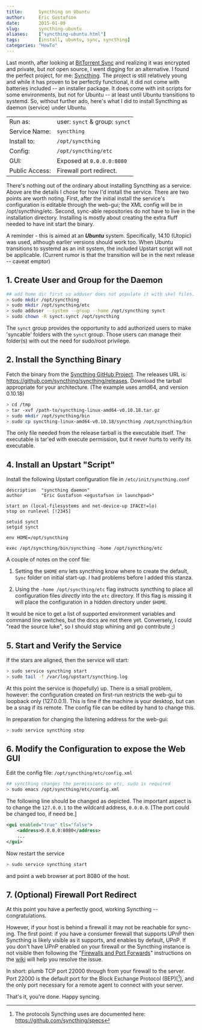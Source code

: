 ```yaml
---
title:      Syncthing on Ubuntu
author:     Eric Gustafson
date:       2015-01-09
slug:       syncthing-ubuntu
aliases:    ["syncthing-ubuntu.html"]
tags:       [install, ubuntu, sync, syncthing]
categories: "HowTo"
---
```


Last month, after looking at [BitTorrent Sync][btsync] and realizing it was
encrypted and private, but *not* open source, I went digging for an
alternative.  I found the perfect project, for me:  [Syncthing][].  The
project is still relatively young and while it has proven to be
perfectly functional, it did not come with batteries included -- an
installer package.   It does come with init scripts for some
environments, but not for Ubuntu -- at least until Ubuntu transitions
to systemd.  So, without further ado, here's what I did to install
Syncthing as daemon (service) under Ubuntu.

[btsync]: http://www.getsync.com/
[Syncthing]: http://syncthing.net/

|                 |                                 |
| ----------------|---------------------------------|
| Run as:         | user: `synct` &  group: `synct` |
| Service Name:   | `syncthing`                     |
| Install to:     | `/opt/syncthing`                |
| Config:         | `/opt/syncthing/etc`            |
| GUI:            | Exposed at `0.0.0.0:8080`       |
| Public Access:  | Firewall port redirect.         |


There's nothing out of the ordinary about installing Syncthing as a service.
Above are the details I chose for how I'd install the service.  There are two
points are worth noting.  First, after the initial install the service's
configuration is editable through the web-gui; the XML config will be in
/opt/syncthing/etc.  Second, sync-able repositories do not have to live in the
installation directory.  Installing is mostly about creating the extra fluff
needed to have init start the binary.

A reminder - this is aimed at an ***Ubuntu*** system.  Specifically, 14.10
(Utopic) was used, although earlier versions should work too.  When Ubuntu
transitions to systemd as an init system, the included Upstart script will not
be applicable.  (Current rumor is that the transition will be in the next
release -- caveat emptor)

## 1. Create User and Group for the Daemon

```bash
## add home dir first so adduser does not populate it with skel files.
> sudo mkdir /opt/syncthing
> sudo mkdir /opt/syncthing/etc
> sudo adduser --system --group --home /opt/syncthing synct
> sudo chown -R synct.synct /opt/syncthing
```

The `synct` group provides the opportunity to add authorized users to make
'syncable' folders with the `synct` group.  Those users can manage their
folder(s) with out the need for sudo/root privilege.

## 2. Install the Syncthing Binary

Fetch the binary from the [Syncthing GitHub Project][sy-project].  The releases URL is:
https://github.com/syncthing/syncthing/releases.  Download the tarball
appropriate for your architecture.  (The example uses amd64, and version
0.10.18)

[sy-project]: https://github.com/syncthing/syncthing

```bash
> cd /tmp
> tar -xvf /path-to/syncthing-linux-amd64-v0.10.18.tar.gz
> sudo mkdir /opt/syncthing/bin
> sudo cp syncthing-linux-amd64-v0.10.18/syncthing /opt/syncthing/bin
```

The only file needed from the release tarball is the executable itself.  The
executable is tar'ed with execute permission, but it never hurts to verify its
executable.

## 4. Install an Upstart "Script"

Install the following Upstart configuration file in ``/etc/init/syncthing.conf``

```
description  "syncthing daemon"
author       "Eric Gustafson <egustafson in launchpad>"

start on (local-filesystems and net-device-up IFACE!=lo)
stop on runlevel [!2345]

setuid synct
setgid synct

env HOME=/opt/syncthing

exec /opt/syncthing/bin/syncthing -home /opt/syncthing/etc
```

A couple of notes on the conf file:

1. Setting the `$HOME` env lets syncthing know where to create the default,
   `Sync` folder on initial start-up.  I had problems before I added this
   stanza.

2. Using the `-home /opt/syncthing/etc` flag instructs syncthing to place
   all configuration files *directly* into the `etc` directory.  If this flag
   is missing it will place the configuration in a hidden directory under
   `$HOME`.

It would be nice to get a list of supported environment variables and command
line switches, but the docs are not there yet.  Conversely, I could "read the
source luke", so I should stop whining and go contribute ;)

## 5. Start and Verify the Service


If the stars are aligned, then the service will start:

```bash
> sudo service syncthing start
> sudo tail -f /var/log/upstart/syncthing.log
```

At this point the service is (hopefully) up.  There is a small problem, however:
the configuration created on first-run restricts the web-gui to loopback only
(127.0.0.1).  This is fine if the machine is your desktop, but can be a snag if
its remote.  The config file can be edited by hand to change this.

In preparation for changing the listening address for the web-gui:

```bash
> sudo service syncthing stop
```


## 6. Modify the Configuration to expose the Web GUI

Edit the config file:  ``/opt/syncthing/etc/config.xml``

```bash
## syncthing changes the permissions on etc, sudo is required
> sudo emacs /opt/syncthing/etc/config.xml
```

The following line should be changed as depicted.  The important aspect is to
change the ``127.0.0.1`` to the wildcard address, ``0.0.0.0``.  [The port could
be changed too, if need be.]

```xml
<gui enabled="true" tls="false">
    <address>0.0.0.0:8080</address>
    ...
</gui>
```

Now restart the service

```bash
> sudo service syncthing start
```

and point a web browser at port 8080 of the host.

## 7. (Optional) Firewall Port Redirect

At this point you have a perfectly good, working Syncthing -- congratulations.

However, if your host is behind a firewall it may not be reachable for
sync-ing.  The first point:  if you have a consumer firewall that supports UPnP
then Syncthing is likely visible as it supports, and enables by default, UPnP.
If you don't have UPnP enabled on your firewall or the Syncthing instance is not
visible then following the "[Firewalls and Port Forwards][fwds]" instructions on the
[wiki][] will help you resolve the issue.

[fwds]: https://github.com/syncthing/syncthing/wiki/Firewalls-and-Port-Forwards
[wiki]: https://github.com/syncthing/syncthing/wiki

In short: plumb TCP port 22000 through from your firewall to the server.  Port
22000 is the default port for the Block Exchange Protocol (BEP)[[^1]], and the
only port necessary for a remote agent to connect with your server.

[^1]: The protocols Syncthing uses are documented here:  https://github.com/syncthing/specs

That's it, you're done.  Happy syncing.
